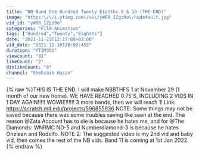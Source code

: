 ```yaml
---
title: "NB Band One Hundred Twenty Eighths 9 & 10 (THE END)"
image: "https:\/\/i.ytimg.com\/vi\/yWRR_IZgz9o\/hqdefault.jpg"
vid_id: "yWRR_IZgz9o"
categories: "Film-Animation"
tags: ["Hundred","Twenty","Eighths"]
date: "2021-11-23T12:17:08+03:00"
vid_date: "2021-11-16T20:02:45Z"
duration: "PT3M35S"
viewcount: "81"
likeCount: "2"
dislikeCount: "0"
channel: "Shehzaib Hasan"
---
```

{% raw %}THIS IS THE END. I will make NBBTHFS 1 at November 29 (1 month of our new home). WE HAVE REACHED 0.75'S, INCLUDING 2 VIDS IN 1 DAY AGAIN!!!!! WOWIE!!!!!! 3 more bands, then we will reach 1! Link: <a rel="nofollow" target="blank" href="https://scratch.mit.edu/projects/596855936">https://scratch.mit.edu/projects/596855936</a> NOTE: Some things may not be saved because there was some troubles saving like seen at the end. The reason @Zata Account has to die is because he hates me, and for @The Diamonds: WNRMC ND-5 and Numberdiamond-3 is because he hates Onelean and Rodolfo. NOTE 2: The suggested video is my 2nd vid and baby vid, then comes the rest of the NB vids. Band 11 is coming at 1st Jan 2022.{% endraw %}
